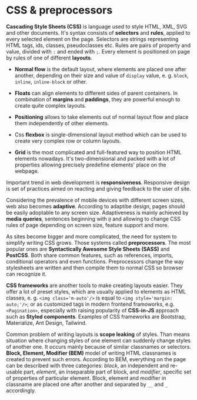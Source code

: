 # CSS & preprocessors
**Cascading Style Sheets (CSS)** is language used to style HTML, XML,
SVG and other documents. It's syntax consists of **selectors** and
**rules**, applied to every selected element on the page. Selectors are
strings representing HTML tags, ids, classes, pseudoclasses etc. Rules are
pairs of property and value, divided with `:` and ended with `;`. Every element is positioned on page by rules of one of
different **layouts**.

- **Normal flow** is the default layout, where elements are placed one
after another, depending on their size and value of
`display` value, e. g. `block`, `inline`, `inline-block` or other.

- **Floats** can align elements to different sides of parent containers.
In combination of **margins** and **paddings**, they are powerful
enough to create quite complex layouts.

- **Positioning** allows to take elements out of normal layout flow and
place them independently of other elements.

- Css **flexbox** is single-dimensional layout method which can be used
to create very complex row or column layouts.

- **Grid** is the most complicated and full-featured way to position HTML
elements nowadays. It's two-dimensional and packed with a lot of
properties allowing precisely predefine elements' place on the webpage.

Important trend in web development is **responsiveness**. Responsive
design is set of practices aimed on reacting and giving feedback to the
user of site.

Considering the prevalence of mobile devices with different screen sizes,
web also becomes **adaptive**. According to adaptibe design, pages
should be easily adoptable to any screen size. Adaptiveness is mainly
achieved by **media queries**, sentences beginning with `@` and allowing 
to change CSS rules of page depending on screen size, feature support and more.

As sites become bigger and more complicated, the need for system to
simplify writing CSS grows. Those systems called **preprocessors**. The
most popular ones are **Syntactically Awesome Style Sheets (SASS)** and
**PostCSS**. Both share common features, such as references, imports,
conditional operators and even functions. Preprocessors change the way
stylesheets are written and then compile them to normal CSS so browser can
recognize it.

**CSS frameworks** are another tools to make creating layouts easier. They offer a lot of preset styles, which are usually applied to elements as HTML classes, e. g. `<img class='m-auto'/>` is equal to `<img style='margin: auto;'/>`; or as customized tags in modern frontend framoworks, e.g. `<Pagination>`, especially with raising popularity of **CSS-in-JS** approach such as **Styled components**. Examples of CSS frameworks are Bootstrap, Materialize, Ant Design, Tailwind.

Common problem of writing layouts is **scope leaking** of styles. Than
means situation where changing styles of one element can suddenly change
styles of another one. It occurs mainly because of similar classnames or
selectors. **Block, Element, Modifier (BEM)** model of writing HTML
classnames is created to prevent such errors. According to BEM, everything
on the page can be described with three categories: *block*, an
independent and re-usable part, *element*, an inseparable part of
block, and *modifier*, specific set of properties of particular
element. Block, element and modifier in classname are placed one after
another and separated by `__` and `_` accordingly.
